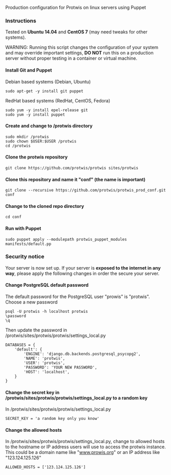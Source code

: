 Production configuration for Protwis on linux servers using Puppet

### Instructions

Tested on **Ubuntu 14.04** and **CentOS 7** (may need tweaks for other systems).

WARNING: Running this script changes the configuration of your system and may override important settings, **DO NOT**
run this on a production server without proper testing in a container or virtual machine.

#### Install Git and Puppet

Debian based systems (Debian, Ubuntu)

    sudo apt-get -y install git puppet

RedHat based systems (RedHat, CentOS, Fedora)

    sudo yum -y install epel-release git
    sudo yum -y install puppet

#### Create and change to /protwis directory

    sudo mkdir /protwis
    sudo chown $USER:$USER /protwis
    cd /protwis

#### Clone the protwis repository

    git clone https://github.com/protwis/protwis sites/protwis

#### Clone this repository and name it "conf" (the name is important)

    git clone --recursive https://github.com/protwis/protwis_prod_conf.git conf

#### Change to the cloned repo directory

    cd conf

#### Run with Puppet

    sudo puppet apply --modulepath protwis_puppet_modules manifests/default.pp

### Security notice

Your server is now set up. If your server is **exposed to the internet in any way**, please apply the following changes
in order the secure your server.

#### Change PostgreSQL default password

The default password for the PostgreSQL user "prowis" is "protwis". Choose a new password

    psql -U protwis -h localhost protwis
    \password
    \q

Then update the password in /protwis/sites/protwis/protwis/settings_local.py

    DATABASES = {
        'default': {
            'ENGINE': 'django.db.backends.postgresql_psycopg2',
            'NAME': 'protwis',
            'USER': 'protwis',
            'PASSWORD': 'YOUR NEW PASSWORD',
            'HOST': 'localhost',
        }
    }

#### Change the secret key in /protwis/sites/protwis/protwis/settings_local.py to a random key

In /protwis/sites/protwis/protwis/settings_local.py

    SECRET_KEY = 'a random key only you know'

#### Change the allowed hosts

In /protwis/sites/protwis/protwis/settings_local.py, change to allowed hosts to the hostname or IP address users will
use to access the protwis instance. This could be a domain name like "www.prowis.org" or an IP address like
"123.124.125.126"

    ALLOWED_HOSTS = ['123.124.125.126']
